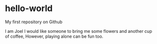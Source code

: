 # hello-world
My first repository on Github

I am Joel
I would like someone to bring me some flowers and another cup of coffee,
However, playing alone can be fun too.


